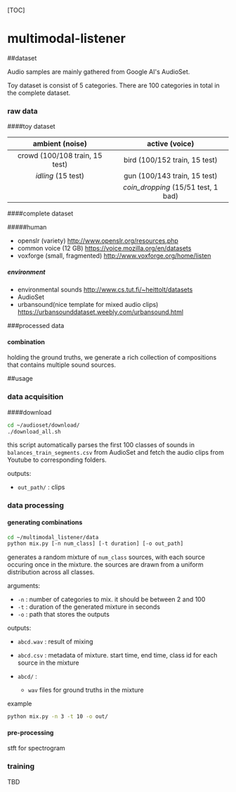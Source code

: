 [TOC]



# multimodal-listener

##dataset

Audio samples are mainly gathered from Google AI's AudioSet.

Toy dataset is consist of 5 categories. There are 100 categories in total in the complete dataset.



### raw data

####toy dataset

|        ambient (noise)         |           active (voice)            |
| :----------------------------: | :---------------------------------: |
| crowd (100/108 train, 15 test) |    bird (100/152 train, 15 test)    |
|       *idling* (15 test)       |    gun (100/143 train, 15 test)     |
|                                | *coin_dropping* (15/51 test, 1 bad) |



####complete dataset

#####human

* openslr (variety) http://www.openslr.org/resources.php
* common voice (12 GB) https://voice.mozilla.org/en/datasets
* voxforge (small, fragmented) http://www.voxforge.org/home/listen

##### environment

* environmental sounds http://www.cs.tut.fi/~heittolt/datasets
* AudioSet
* urbansound(nice template for mixed audio clips) https://urbansounddataset.weebly.com/urbansound.html



###processed data

#### combination

holding the ground truths, we generate a rich collection of compositions that contains multiple sound sources.



##usage

### data acquisition

####download

```bash
cd ~/audioset/download/
./download_all.sh
```

this script automatically parses the first 100 classes of sounds in `balances_train_segments.csv` from AudioSet and fetch the audio clips from Youtube to corresponding folders.

outputs:

* `out_path/` : clips 

### data processing

#### generating combinations

```bash
cd ~/multimodal_listener/data
python mix.py [-n num_class] [-t duration] [-o out_path]
```

generates a random mixture of `num_class` sources, with each source occuring once in the mixture. the sources are drawn from a uniform distribution across all classes.

arguments:

* `-n` : number of categories to mix. it should be between 2 and 100
* `-t` : duration of the generated mixture in seconds
* `-o` : path that stores the outputs

outputs:

* `abcd.wav` : result of mixing

* `abcd.csv` : metadata of mixture. start time, end time, class id for each source in the mixture
* `abcd/` :
  * `wav` files for ground truths in the mixture

example

```bash
python mix.py -n 3 -t 10 -o out/
```



#### pre-processing

stft for spectrogram



### training

TBD





